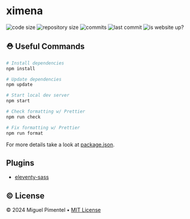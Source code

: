 # ximena

![code size](https://img.shields.io/github/languages/code-size/semanticdata/ximena)
![repository size](https://img.shields.io/github/repo-size/semanticdata/ximena)
![commits](https://img.shields.io/github/commit-activity/t/semanticdata/ximena)
![last commit](https://img.shields.io/github/last-commit/semanticdata/ximena)
![is website up?](https://img.shields.io/website/https/semanticdata.github.io/ximena.svg)

## ⛑ Useful Commands

```sh
# Install dependencies
npm install

# Update dependencies
npm update

# Start local dev server
npm start

# Check formatting w/ Prettier
npm run check

# Fix formatting w/ Prettier
npm run format
```

For more details take a look at [package.json](package.json).

## Plugins

-   [eleventy-sass](https://www.npmjs.com/package/eleventy-sass)

## © License

© 2024 Miguel Pimentel • [MIT License](LICENSE)
